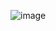 ![image](https://github.com/kazeroth911/your-grades-activity/assets/53800255/9926fd56-5d47-41a8-888d-6f8b533878d7)
